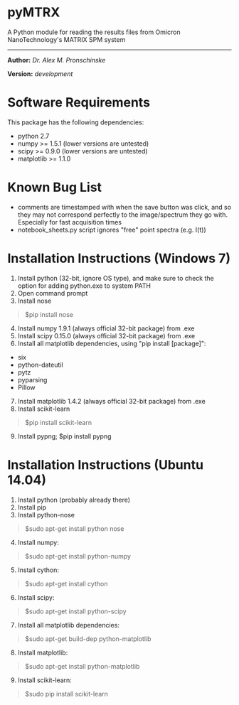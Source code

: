 # pyMTRX
A Python module for reading the results files from Omicron NanoTechnology's MATRIX SPM system

---

**Author:** *Dr. Alex M. Pronschinske*

**Version:** *development*

Software Requirements
=====================

This package has the following dependencies:

 * python 2.7
 * numpy >= 1.5.1 (lower versions are untested)
 * scipy >= 0.9.0 (lower versions are untested)
 * matplotlib >= 1.1.0

Known Bug List
==============

 * comments are timestamped with when the save button was click, and so they may not correspond perfectly to the image/spectrum they go with.  Especially for fast acquisition times
 * notebook_sheets.py script ignores "free" point spectra (e.g. I(t))


Installation Instructions (Windows 7)
=====================================

 1. Install python (32-bit, ignore OS type), and make sure to check the option for adding python.exe to system PATH
 2. Open command prompt
 3. Install nose
> $pip install nose
 4. Install numpy 1.9.1 (always official 32-bit package) from .exe
 5. Install scipy 0.15.0 (always official 32-bit package) from .exe
 6. Install all matplotlib dependencies, using "pip install [package]":
  * six
  * python-dateutil
  * pytz
  * pyparsing
  * Pillow
 7. Install matplotlib 1.4.2 (always official 32-bit package) from .exe
 8. Install scikit-learn
> $pip install scikit-learn
 9. Install pypng; $pip install pypng

Installation Instructions (Ubuntu 14.04)
========================================

 1. Install python (probably already there)
 2. Install pip
 3. Install python-nose
> $sudo apt-get install python nose
 4. Install numpy:
> $sudo apt-get install python-numpy
 5. Install cython:
> $sudo apt-get install cython
 6. Install scipy:
> $sudo apt-get install python-scipy
 7. Install all matplotlib dependencies:
> $sudo apt-get build-dep python-matplotlib
 8. Install matplotlib:
> $sudo apt-get install python-matplotlib
 9. Install scikit-learn:
> $sudo pip install scikit-learn


